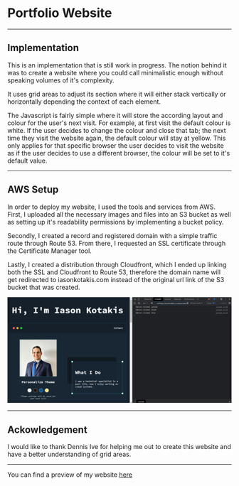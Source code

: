 <h1> Portfolio Website </h1> 

<hr>

<h2> Implementation </h2> 
<p> This is an implementation that is still work in progress. The notion behind it was to create a website where you could call minimalistic enough without speaking volumes of it's complexity. </p> 
<p> It uses grid areas to adjust its section where it will either stack vertically or horizontally depending the context of each element. </p> 
  <p> The Javascript is fairly simple where it will store the according layout and colour for the user's next visit. For example, at first visit the default colour is white. If the user decides to change the colour and close that tab; the next time they visit the website again, the default colour will stay at yellow. This only applies for that specific browser the user decides to visit the website as if the user decides to use a different browser, the colour will be set to it's default value. </p> 

<hr>

<h2>AWS Setup</h2>
<p>In order to deploy my website, I used the tools and services from AWS.<br> 
  First, I uploaded all the necessary images and files into an S3 bucket as well as setting up it's readability permissions by implementing a bucket policy.</p>
<p>Secondly, I created a record and registered domain with a simple traffic route through Route 53. From there, I requested an SSL certificate through the Certificate Manager tool.</p>
<p>Lastly, I created a distribution through Cloudfront, which I ended up linking both the SSL and Cloudfront to Route 53, therefore the domain name will get redirected to iasonkotakis.com instead of the original url link of the S3 bucket that was created.</p>

<img src="https://github.com/IasonKotakis/Iason-Kotakis-Website/blob/docs/images/config%20js%20action.png"><img>

<hr>

<h2> Ackowledgement </h2> 
<p> I would like to thank Dennis Ive for helping me out to create this website and have a better understanding of grid areas.</p>

<hr>

<p> You can find a preview of my website <a href="https://iasonkotakis.com">here</a>

